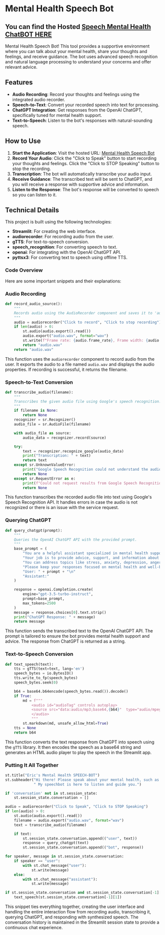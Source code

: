 # Mental Health Speech Bot
## You can find the Hosted [Speech Mental Health ChatBOT HERE](https://mental-health-speech-chatbot-v4.streamlit.app/)
Mental Health Speech Bot! This tool provides a supportive environment where you can talk about your mental health, share your thoughts and feelings, and receive guidance. The bot uses advanced speech recognition and natural language processing to understand your concerns and offer relevant advice.

## Features

- **Audio Recording**: Record your thoughts and feelings using the integrated audio recorder.
- **Speech-to-Text**: Convert your recorded speech into text for processing.
- **ChatGPT Integration**: Get responses from the OpenAI ChatGPT, specifically tuned for mental health support.
- **Text-to-Speech**: Listen to the bot's responses with natural-sounding speech.

## How to Use

1. **Start the Application**: Visit the hosted URL: [Mental Health Speech Bot](https://mental-health-speech-chatbot-v4.streamlit.app/)
2. **Record Your Audio**: Click the "Click to Speak" button to start recording your thoughts and feelings. Click the "Click to STOP Speaking" button to stop the recording.
3. **Transcription**: The bot will automatically transcribe your audio input.
4. **Receive Guidance**: The transcribed text will be sent to ChatGPT, and you will receive a response with supportive advice and information.
5. **Listen to the Response**: The bot's response will be converted to speech so you can listen to it.

## Technical Details

This project is built using the following technologies:

- **Streamlit**: For creating the web interface.
- **audiorecorder**: For recording audio from the user.
- **gTTS**: For text-to-speech conversion.
- **speech_recognition**: For converting speech to text.
- **openai**: For integrating with the OpenAI ChatGPT API.
- **pyttsx3**: For converting text to speech using offline TTS.

### Code Overview

Here are some important snippets and their explanations:

### Audio Recording

```python
def record_audio_source():
    """
    Records audio using the AudioRecorder component and saves it to 'audio.wav'.
    """
    audio = audiorecorder("Click to record", "Click to stop recording")
    if len(audio) > 0:
        st.audio(audio.export().read())
        audio.export("audio.wav", format="wav")
        st.write(f"Frame rate: {audio.frame_rate}, Frame width: {audio.frame_width}, Duration: {audio.duration_seconds} seconds")
        return "audio.wav"
    return "audio.wav"
```

This function uses the `audiorecorder` component to record audio from the user. It exports the audio to a file named `audio.wav` and displays the audio properties. If recording is successful, it returns the filename.

### Speech-to-Text Conversion

```python
def transcribe_audio(filename):
    """
    Transcribes the given audio file using Google's speech recognition.
    """
    if filename is None:
        return None
    recognizer = sr.Recognizer()
    audio_file = sr.AudioFile(filename)

    with audio_file as source:
        audio_data = recognizer.record(source)

    try:
        text = recognizer.recognize_google(audio_data)
        print("Transcription: " + text)
        return text
    except sr.UnknownValueError:
        print("Google Speech Recognition could not understand the audio")
        return None
    except sr.RequestError as e:
        print(f"Could not request results from Google Speech Recognition service; {e}")
        return None
```

This function transcribes the recorded audio file into text using Google's Speech Recognition API. It handles errors in case the audio is not recognized or there is an issue with the service request.

### Querying ChatGPT

```python
def query_chatgpt(prompt):
    """
    Queries the OpenAI ChatGPT API with the provided prompt.
    """
    base_prompt = (
        "You are a helpful assistant specialized in mental health support. "
        "Your job is to provide advice, support, and information about mental health issues. "
        "You can address topics like stress, anxiety, depression, anger management, and general well-being. "
        "Please keep your responses focused on mental health and well-being.\n\n"
        "User: " + prompt + "\n"
        "Assistant:"
    )

    response = openai.Completion.create(
        engine="gpt-3.5-turbo-instruct",
        prompt=base_prompt,
        max_tokens=2500
    )
    message = response.choices[0].text.strip()
    print("ChatGPT Response: " + message)
    return message
```

This function sends the transcribed text to the OpenAI ChatGPT API. The prompt is tailored to ensure the bot provides mental health support and advice. The response from ChatGPT is returned as a string.

### Text-to-Speech Conversion

```python
def text_speech(text):
    tts = gTTS(text=text, lang='en')
    speech_bytes = io.BytesIO()
    tts.write_to_fp(speech_bytes)
    speech_bytes.seek(0)

    b64 = base64.b64encode(speech_bytes.read()).decode()
    if True:
        md = f"""
            <audio id="audioTag" controls autoplay>
            <source src="data:audio/mp3;base64,{b64}"  type="audio/mpeg" format="audio/mpeg">
            </audio>
            """
        st.markdown(md, unsafe_allow_html=True)
    tts = None
    return b64
```

This function converts the text response from ChatGPT into speech using the `gTTS` library. It then encodes the speech as a base64 string and generates an HTML audio player to play the speech in the Streamlit app.

### Putting It All Together

```python
st.title("Eric's Mental Health SPEECH-BOT")
st.subheader("Hi there! Please speak about your mental health, such as your thoughts and feelings."
             " My speechbot is here to listen and guide you.")

if 'conversation' not in st.session_state:
    st.session_state.conversation = []

audio = audiorecorder("Click to Speak", "Click to STOP Speaking")
if len(audio) > 0:
    st.audio(audio.export().read())
    filename = audio.export("audio.wav", format="wav")
    text = transcribe_audio(filename)

    if text:
        st.session_state.conversation.append(("user", text))
        response = query_chatgpt(text)
        st.session_state.conversation.append(("bot", response))

for speaker, message in st.session_state.conversation:
    if speaker == "user":
        with st.chat_message("user"):
            st.write(message)
    else:
        with st.chat_message("assistant"):
            st.write(message)

if st.session_state.conversation and st.session_state.conversation[-1][0] == "bot":
    text_speech(st.session_state.conversation[-1][1])
```

This snippet ties everything together, creating the user interface and handling the entire interaction flow from recording audio, transcribing it, querying ChatGPT, and responding with synthesized speech. The conversation history is maintained in the Streamlit session state to provide a continuous chat experience.

